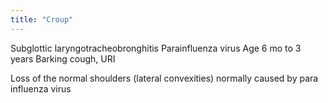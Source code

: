 ```yaml
---
title: "Croup"
---
```

Subglottic laryngotracheobronghitis
Parainfluenza virus
Age 6 mo to 3 years
Barking cough, URI

Loss of the normal shoulders (lateral convexities)
normally caused by para influenza virus

